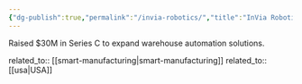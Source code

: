 ```yaml
---
{"dg-publish":true,"permalink":"/invia-robotics/","title":"InVia Robotics"}
---
```



Raised $30M in Series C to expand warehouse automation solutions.

related_to:: [[smart-manufacturing\|smart-manufacturing]]
related_to:: [[usa\|USA]]
